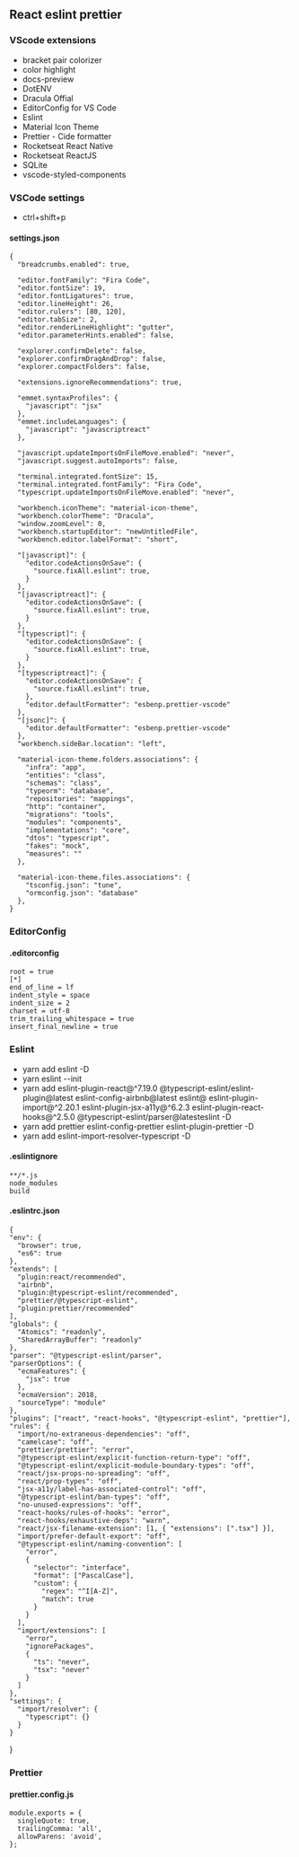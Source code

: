 ## React eslint prettier

### VScode extensions
  - bracket pair colorizer
  - color highlight
  - docs-preview
  - DotENV
  - Dracula Offial
  - EditorConfig for VS Code
  - Eslint
  - Material Icon Theme
  - Prettier - Cide formatter
  - Rocketseat React Native
  - Rocketseat ReactJS
  - SQLite
  - vscode-styled-components

### VSCode settings
  - ctrl+shift+p 
  #### settings.json

    {
      "breadcrumbs.enabled": true,

      "editor.fontFamily": "Fira Code",
      "editor.fontSize": 19,
      "editor.fontLigatures": true,
      "editor.lineHeight": 26,
      "editor.rulers": [80, 120],
      "editor.tabSize": 2,
      "editor.renderLineHighlight": "gutter",
      "editor.parameterHints.enabled": false,
      
      "explorer.confirmDelete": false,
      "explorer.confirmDragAndDrop": false,
      "explorer.compactFolders": false,
      
      "extensions.ignoreRecommendations": true,

      "emmet.syntaxProfiles": {
        "javascript": "jsx"
      },
      "emmet.includeLanguages": {
        "javascript": "javascriptreact"
      },

      "javascript.updateImportsOnFileMove.enabled": "never",
      "javascript.suggest.autoImports": false,
      
      "terminal.integrated.fontSize": 15,
      "terminal.integrated.fontFamily": "Fira Code",
      "typescript.updateImportsOnFileMove.enabled": "never",

      "workbench.iconTheme": "material-icon-theme",
      "workbench.colorTheme": "Dracula",
      "window.zoomLevel": 0,
      "workbench.startupEditor": "newUntitledFile",
      "workbench.editor.labelFormat": "short",

      "[javascript]": {
        "editor.codeActionsOnSave": {
          "source.fixAll.eslint": true,
        }
      },
      "[javascriptreact]": {
        "editor.codeActionsOnSave": {
          "source.fixAll.eslint": true,
        }
      },
      "[typescript]": {
        "editor.codeActionsOnSave": {
          "source.fixAll.eslint": true,
        }
      },
      "[typescriptreact]": {
        "editor.codeActionsOnSave": {
          "source.fixAll.eslint": true,
        },
        "editor.defaultFormatter": "esbenp.prettier-vscode"
      },
      "[jsonc]": {
        "editor.defaultFormatter": "esbenp.prettier-vscode"
      },
      "workbench.sideBar.location": "left",

      "material-icon-theme.folders.associations": {
        "infra": "app",
        "entities": "class",
        "schemas": "class",
        "typeorm": "database",
        "repositories": "mappings",
        "http": "container",
        "migrations": "tools",
        "modules": "components",
        "implementations": "core",
        "dtos": "typescript",
        "fakes": "mock",
        "measures": ""
      },
      
      "material-icon-theme.files.associations": {
        "tsconfig.json": "tune",
        "ormconfig.json": "database"
      },
    }

### EditorConfig
  #### .editorconfig

    root = true
    [*]
    end_of_line = lf
    indent_style = space
    indent_size = 2
    charset = utf-8
    trim_trailing_whitespace = true
    insert_final_newline = true

### Eslint
  - yarn add eslint -D
  - yarn eslint --init
  - yarn add eslint-plugin-react@^7.19.0 @typescript-eslint/eslint-plugin@latest eslint-config-airbnb@latest eslint@ eslint-plugin-import@^2.20.1 eslint-plugin-jsx-a11y@^6.2.3 eslint-plugin-react-hooks@^2.5.0 @typescript-eslint/parser@latesteslint -D
  - yarn add prettier eslint-config-prettier eslint-plugin-prettier -D
  - yarn add eslint-import-resolver-typescript -D  

  #### .eslintignore

    **/*.js
    node_modules
    build

  #### .eslintrc.json

    {
    "env": {
      "browser": true,
      "es6": true
    },
    "extends": [
      "plugin:react/recommended",
      "airbnb",
      "plugin:@typescript-eslint/recommended",
      "prettier/@typescript-eslint",
      "plugin:prettier/recommended"
    ],
    "globals": {
      "Atomics": "readonly",
      "SharedArrayBuffer": "readonly"
    },
    "parser": "@typescript-eslint/parser",
    "parserOptions": {
      "ecmaFeatures": {
        "jsx": true
      },
      "ecmaVersion": 2018,
      "sourceType": "module"
    },
    "plugins": ["react", "react-hooks", "@typescript-eslint", "prettier"],
    "rules": {
      "import/no-extraneous-dependencies": "off",
      "camelcase": "off",
      "prettier/prettier": "error",
      "@typescript-eslint/explicit-function-return-type": "off",
      "@typescript-eslint/explicit-module-boundary-types": "off",
      "react/jsx-props-no-spreading": "off",
      "react/prop-types": "off",
      "jsx-a11y/label-has-associated-control": "off",
      "@typescript-eslint/ban-types": "off",
      "no-unused-expressions": "off",
      "react-hooks/rules-of-hooks": "error",
      "react-hooks/exhaustive-deps": "warn",
      "react/jsx-filename-extension": [1, { "extensions": [".tsx"] }],
      "import/prefer-default-export": "off",
      "@typescript-eslint/naming-convention": [
        "error",
        {
          "selector": "interface",
          "format": ["PascalCase"],
          "custom": {
            "regex": "^I[A-Z]",
            "match": true
          }
        }
      ],
      "import/extensions": [
        "error",
        "ignorePackages",
        {
          "ts": "never",
          "tsx": "never"
        }
      ]
    },
    "settings": {
      "import/resolver": {
        "typescript": {}
      }
    }
  }

### Prettier
  #### prettier.config.js

    module.exports = {
      singleQuote: true,
      trailingComma: 'all',
      allowParens: 'avoid',
    };
